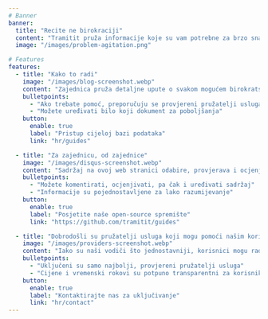 ```yaml
---
# Banner
banner:
  title: "Recite ne birokraciji"
  content: "Tramitit pruža informacije koje su vam potrebne za brzo snalaženje u državnim postupcima. Započnite pretraživanjem željenog obrasca ili pregledajte naše sekcije na vrhu."
  image: "/images/problem-agitation.png"

# Features
features:
  - title: "Kako to radi"
    image: "/images/blog-screenshot.webp"
    content: "Zajednica pruža detaljne upute o svakom mogućem birokratskom procesu kroz koji biste mogli proći."
    bulletpoints:
      - "Ako trebate pomoć, preporučuju se provjereni pružatelji usluga"
      - "Možete uređivati bilo koji dokument za poboljšanja"
    button:
      enable: true
      label: "Pristup cijeloj bazi podataka"
      link: "hr/guides"

  - title: "Za zajednicu, od zajednice"
    image: "/images/disqus-screenshot.webp"
    content: "Sadržaj na ovoj web stranici odabire, provjerava i ocjenjuje zajednica."
    bulletpoints:
      - "Možete komentirati, ocjenjivati, pa čak i uređivati sadržaj"
      - "Informacije su pojednostavljene za lako razumijevanje"
    button:
      enable: true
      label: "Posjetite naše open-source spremište"
      link: "https://github.com/tramitit/guides"

  - title: "Dobrodošli su pružatelji usluga koji mogu pomoći našim korisnicima"
    image: "/images/providers-screenshot.webp"
    content: "Iako su naši vodiči što jednostavniji, korisnici mogu radije delegirati zadatke odabranom pružatelju usluga."
    bulletpoints:
      - "Uključeni su samo najbolji, provjereni pružatelji usluga"
      - "Cijene i vremenski rokovi su potpuno transparentni za korisnike"
    button:
      enable: true
      label: "Kontaktirajte nas za uključivanje"
      link: "hr/contact"
---
```

